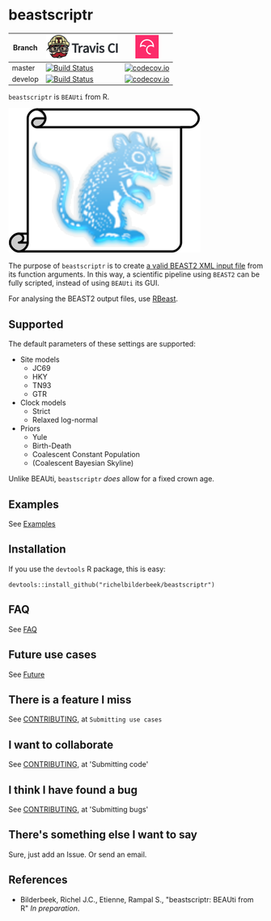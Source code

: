 # beastscriptr

Branch|[![Travis CI logo](TravisCI.png)](https://travis-ci.org)|[![Codecov logo](Codecov.png)](https://www.codecov.io)
---|---|---
master|[![Build Status](https://travis-ci.org/richelbilderbeek/beastscriptr.svg?branch=master)](https://travis-ci.org/richelbilderbeek/beastscriptr)|[![codecov.io](https://codecov.io/github/richelbilderbeek/beastscriptr/coverage.svg?branch=master)](https://codecov.io/github/richelbilderbeek/beastscriptr/branch/master)
develop|[![Build Status](https://travis-ci.org/richelbilderbeek/beastscriptr.svg?branch=develop)](https://travis-ci.org/richelbilderbeek/beastscriptr)|[![codecov.io](https://codecov.io/github/richelbilderbeek/beastscriptr/coverage.svg?branch=develop)](https://codecov.io/github/richelbilderbeek/beastscriptr/branch/develop)

`beastscriptr` is `BEAUti` from R.

![beastscriptr logo](beastscriptr_logo.png)

The purpose of `beastscriptr` is to create 
[a valid BEAST2 XML input file](inst/extdata/2_4.xml)
from its function arguments. In this way, a scientific pipeline using 
`BEAST2` can be fully scripted, instead of using `BEAUti` its GUI.

For analysing the BEAST2 output files, use [RBeast](https://github.com/beast-dev/RBeast).

## Supported

The default parameters of these settings are supported:

 * Site models
   * JC69
   * HKY
   * TN93
   * GTR
 * Clock models
   * Strict
   * Relaxed log-normal
 * Priors
   * Yule
   * Birth-Death
   * Coalescent Constant Population
   * (Coalescent Bayesian Skyline)

Unlike BEAUti, `beastscriptr` *does* allow for a fixed crown age.

## Examples

See [Examples](Examples.md)

## Installation

If you use the `devtools` R package, this is easy:

```
devtools::install_github("richelbilderbeek/beastscriptr")
```

## FAQ

See [FAQ](Faq.md)

## Future use cases

See [Future](Future.md)

## There is a feature I miss

See [CONTRIBUTING](CONTRIBUTING.md), at `Submitting use cases`

## I want to collaborate

See [CONTRIBUTING](CONTRIBUTING.md), at 'Submitting code'

## I think I have found a bug

See [CONTRIBUTING](CONTRIBUTING.md), at 'Submitting bugs' 

## There's something else I want to say

Sure, just add an Issue. Or send an email.

## References

 * Bilderbeek, Richel J.C., Etienne, Rampal S., "beastscriptr: BEAUti from R" *In preparation*.
